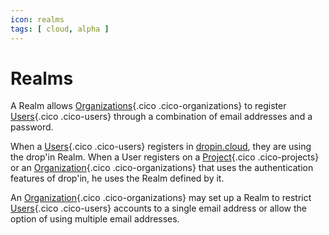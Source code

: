 ```yaml
---
icon: realms
tags: [ cloud, alpha ]
---
```

# Realms

A Realm allows [Organizations](/concepts/owners/organizations){.cico .cico-organizations} to register [Users](/concepts/owners/users){.cico .cico-users} through a combination of email addresses and a password.

When a [Users](/concepts/owners/users){.cico .cico-users} registers in [dropin.cloud](/cloud/), they are using the drop'in Realm. When a User registers on a [Project](/concepts/catalog/projects){.cico .cico-projects} or an [Organization](/concepts/owners/organizations){.cico .cico-organizations} that uses the authentication features of drop'in, he uses the Realm defined by it.

An [Organization](/concepts/owners/organizations){.cico .cico-organizations} may set up a Realm to restrict [Users](/concepts/owners/users){.cico .cico-users} accounts to a single email address or allow the option of using multiple email addresses.
